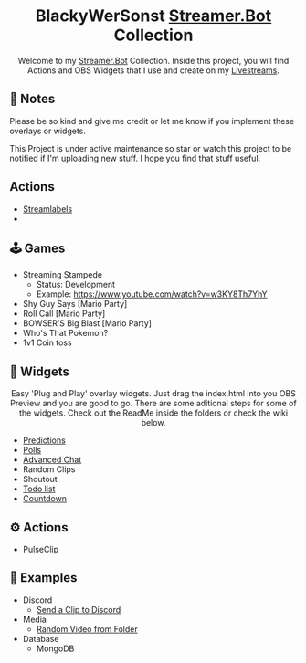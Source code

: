 <h1 align="center">BlackyWerSonst 
<a href="https://streamer.bot/">Streamer.Bot</a> Collection</h1>
<p align="center">
    Welcome to my <a href="https://streamer.bot/">Streamer.Bot</a> Collection. Inside this project, you will find Actions and OBS Widgets that I use and create on my <a href="https://twitch.tv/blackywersonst">Livestreams</a>.
</p>

## 📝 Notes
Please be so kind and give me credit or let me know if you implement these overlays or widgets.

This Project is under active maintenance so star or watch this project to be notified if I'm uploading new stuff.
I hope you find that stuff useful.
## Actions
- [Streamlabels](https://github.com/BlackyWhoElse/streamer.bot-actions/wiki/Streamlables)
- 
## 🕹 Games
- Streaming Stampede
    - Status: Development
    - Example: https://www.youtube.com/watch?v=w3KY8Th7YhY
- Shy Guy Says [Mario Party]
- Roll Call [Mario Party]
- BOWSER’S Big Blast [Mario Party]
- Who's That Pokemon?
- 1v1 Coin toss
## 🧩 Widgets
<p align="center">
    Easy 'Plug and Play' overlay widgets. Just drag the index.html into you OBS Preview and you are good to go. There are some aditional steps for some of the widgets. Check out the ReadMe inside the folders or check the wiki below. 
</p>

- [Predictions](https://github.com/BlackyWhoElse/streamer.bot-actions/wiki/Predictions)
- [Polls](https://github.com/BlackyWhoElse/streamer.bot-actions/wiki/poll)
- [Advanced Chat](https://github.com/BlackyWhoElse/streamer.bot-actions/wiki/Advanced-Chat)
- Random Clips
- Shoutout
- [Todo list](https://github.com/BlackyWhoElse/streamer.bot-actions/wiki/Todo-List)
- [Countdown](https://github.com/BlackyWhoElse/streamer.bot-actions/wiki/countdown)
## ⚙ Actions
- PulseClip
## 📃 Examples
- Discord
    -  [Send a Clip to Discord ](https://github.com/BlackyWhoElse/streamer.bot-actions/tree/main/examples/Discord/Send%20Clip%20to%20Discord)
- Media
    - [Random Video from Folder](https://github.com/BlackyWhoElse/streamer.bot-actions/tree/main/examples/Files/RandomVideo)
- Database
    - MongoDB
